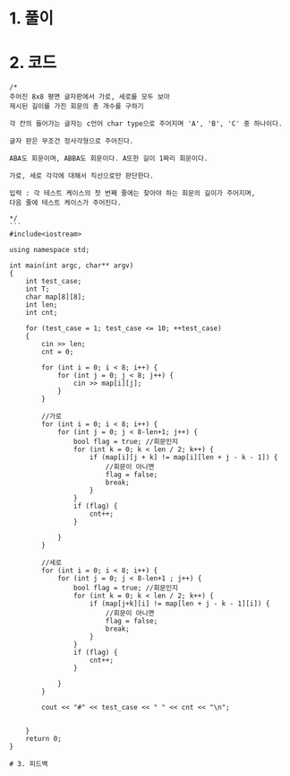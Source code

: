 # 1. 풀이

# 2. 코드

    /*
    주어진 8x8 평면 글자판에서 가로, 세로를 모두 보아 
    제시된 길이를 가진 회문의 총 개수를 구하기
    
    각 칸의 들어가는 글자는 c언어 char type으로 주어지며 'A', 'B', 'C' 중 하나이다.
    
    글자 판은 무조건 정사각형으로 주어진다.
    
    ABA도 회문이며, ABBA도 회문이다. A또한 길이 1짜리 회문이다.
    
    가로, 세로 각각에 대해서 직선으로만 판단한다.
    
    입력 : 각 테스트 케이스의 첫 번째 줄에는 찾아야 하는 회문의 길이가 주어지며, 
    다음 줄에 테스트 케이스가 주어진다.
    
    */
    ```
    #include<iostream>
    
    using namespace std;
    
    int main(int argc, char** argv)
    {
    	int test_case;
    	int T;
    	char map[8][8];
    	int len;
    	int cnt;
    
    	for (test_case = 1; test_case <= 10; ++test_case)
    	{
    		cin >> len;
    		cnt = 0;
    		
    		for (int i = 0; i < 8; i++) {
    			for (int j = 0; j < 8; j++) {
    				cin >> map[i][j];
    			}
    		}
    
    		//가로
    		for (int i = 0; i < 8; i++) {
    			for (int j = 0; j < 8-len+1; j++) {
    				bool flag = true; //회문인지
    				for (int k = 0; k < len / 2; k++) {
    					if (map[i][j + k] != map[i][len + j - k - 1]) {
    						//회문이 아니면
    						flag = false;
    						break;
    					}
    				}
    				if (flag) {
    					cnt++;
    				}
    				
    			}
    		}
    
    		//세로
    		for (int i = 0; i < 8; i++) {
    			for (int j = 0; j < 8-len+1 ; j++) {
    				bool flag = true; //회문인지
    				for (int k = 0; k < len / 2; k++) {
    					if (map[j+k][i] != map[len + j - k - 1][i]) {
    						//회문이 아니면
    						flag = false;
    						break;
    					}
    				}
    				if (flag) {
    					cnt++;
    				}
    
    			}
    		}
    
    		cout << "#" << test_case << " " << cnt << "\n";
    
    
    	}
    	return 0;
    }
```
# 3. 피드백